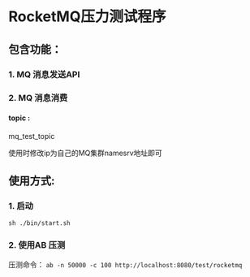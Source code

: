 # RocketMQ压力测试程序

## 包含功能：

### 1. MQ 消息发送API

### 2. MQ 消息消费

#### topic :
mq_test_topic

使用时修改ip为自己的MQ集群namesrv地址即可

##

## 使用方式:

### 1. 启动

``
sh ./bin/start.sh
``

### 2. 使用AB 压测

压测命令：
``
ab -n 50000 -c 100 http://localhost:8080/test/rocketmq
``

